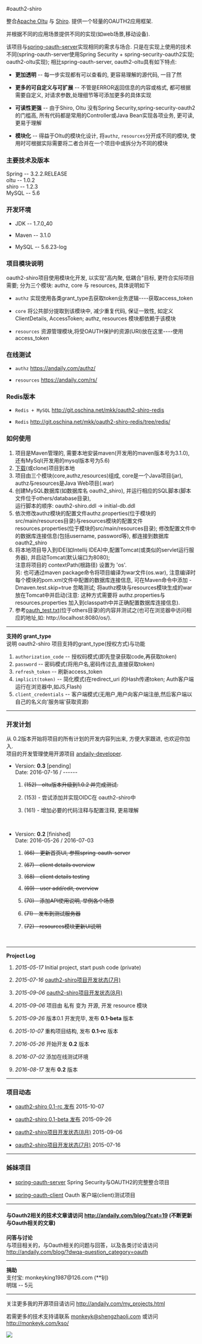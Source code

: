 #oauth2-shiro


整合<a href="http://oltu.apache.org/">Apache Oltu</a> 与 <a href="http://shiro.apache.org/">Shiro</a>. 提供一个轻量的OAUTH2应用框架.

并根据不同的应用场景提供不同的实现(如web场景,移动设备).

该项目与<a href="http://git.oschina.net/shengzhao/spring-oauth-server">spring-oauth-server</a>实现相同的需求与场合.
只是在实现上使用的技术不同(spring-oauth-server使用Spring Security + spring-security-oauth2实现; oauth2-oltu实现);
相比spring-oauth-server, oauth2-oltu具有如下特点:

<div>
    <ul>
        <li><p><strong>更加透明</strong> -- 每一步实现都有可以查看的, 更容易理解的源代码, 一目了然</p></li>
        <li><p><strong>更多的可自定义与可扩展</strong> -- 不管是ERROR返回信息的内容或格式, 都可根据需要自定义, 对请求参数,处理细节等可添加更多的具体实现</p></li>
        <li><p><strong>可读性更强</strong> -- 由于Shiro, Oltu 没有Spring Security,spring-security-oauth2 的门槛高, 所有代码都是常用的Controller或Java Bean实现各项业务, 更可读,更易于理解</p></li>
        <li><p><strong>模块化</strong> -- 得益于Oltu的模块化设计, 将<code>authz</code>, <code>resources</code>分开成不同的模块, 使用时可根据实际需要将二者合并在一个项目中或拆分为不同的模块</p></li>
    </ul>
</div>

<div>
    <h3>主要技术及版本</h3>
    Spring -- 3.2.2.RELEASE
    <br/>
    oltu  -- 1.0.2
    <br/>
    shiro -- 1.2.3
    <br/>
    MySQL -- 5.6
</div>

<div>
    <h3>开发环境</h3>
    <ul>
        <li><p>JDK -- 1.7.0_40</p></li>
        <li><p>Maven -- 3.1.0</p></li>
        <li><p>MySQL -- 5.6.23-log</p></li>
    </ul>
</div>

<div>
    <h3>项目模块说明</h3>
    <p>oauth2-shiro项目使用模块化开发, 以实现"高内聚, 低耦合"目标, 更符合实际项目需要; 分为三个模块: authz, core 与 resources, 具体说明如下</p>
    <ul>
        <li><p><code>authz</code> 实现使用各类grant_type去获取token业务逻辑----获取access_token</p></li>
        <li><p><code>core</code> 将公共部分提取到该模块中, 减少重复代码, 保证一致性, 如定义ClientDetails, AccessToken;  authz, resources 模块都依赖于该模块</p></li>
        <li><p><code>resources</code> 资源管理模块,将受OAUTH保护的资源(URI)放在这里----使用access_token</p></li>
    </ul>
</div>


<div>
    <h3>在线测试</h3>
    <ul>
        <li><p><code>authz</code> <a href="https://andaily.com/authz/">https://andaily.com/authz/</a></p></li>
        <li><p><code>resources</code> <a href="https://andaily.com/rs/">https://andaily.com/rs/</a></p></li>
    </ul>
</div>

<div>
    <h3>Redis版本</h3>
    <ul>
        <li><p><code>Redis + MySQL</code> <a href="http://git.oschina.net/mkk/oauth2-shiro-redis">http://git.oschina.net/mkk/oauth2-shiro-redis</a></p></li>
        <li><p><code>Redis</code> <a href="http://git.oschina.net/mkk/oauth2-shiro-redis/tree/redis/">http://git.oschina.net/mkk/oauth2-shiro-redis/tree/redis/</a></p></li>
    </ul>
</div>


<div>
    <h3>如何使用</h3>
<ol>
<li>
    项目是Maven管理的, 需要本地安装maven(开发用的maven版本号为3.1.0), 还有MySql(开发用的mysql版本号为5.6)
</li>
<li>
    <a href="http://git.oschina.net/mkk/oauth2-shiro/repository/archive?ref=master">下载</a>(或clone)项目到本地
</li>
<li>
    项目由三个模块(core,authz,resources)组成, core是一个Java项目(jar), authz与resources是Java Web项目(.war)
</li>
<li>
    创建MySQL数据库(如数据库名 oauth2_shiro), 并运行相应的SQL脚本(脚本文件位于others/database目录),
    <br/>
    运行脚本的顺序: oauth2-shiro.ddl -> initial-db.ddl
</li>
<li>
    依次修改authz模块的配置文件authz.properties(位于模块的src/main/resources目录)与resources模块的配置文件resources.properties(位于模块的src/main/resources目录);
    修改配置文件中的数据库连接信息(包括username, password等), 都连接到数据库oauth2_shiro
</li>
<li>
将本地项目导入到IDE(如Intellij IDEA)中,配置Tomcat(或类似的servlet运行服务器), 并启动Tomcat(默认端口为8080);
<br/>
注意将项目的 contextPath(根路径) 设置为 'os'.
<br/>
   另: 也可通过maven package命令将项目编译为war文件(os.war), 注意编译时每个模块的pom.xml文件中配置的数据库连接信息, 可在Maven命令中添加 -Dmaven.test.skip=true 忽略测试;
         将authz模块与resources模块生成的war放在Tomcat中并启动(注意: 这种方式需要将 authz.properties与resources.properties 加入到classpath中并正确配置数据库连接信息).
</li>
<li>
    参考<a href="http://git.oschina.net/mkk/oauth2-shiro/blob/master/others/oauth_test.txt">oauth_test.txt</a>(位于others目录)的内容并测试之(也可在浏览器中访问相应的地址,如: http://localhost:8080/os/).
</li>
</ol>
</div>



<hr/>
<strong>支持的 grant_type</strong>
<br/>
说明 oauth2-shiro 项目支持的grant_type(授权方式)与功能
<ol>
    <li><code>authorization_code</code> -- 授权码模式(即先登录获取code,再获取token)</li>
    <li><code>password</code> -- 密码模式(将用户名,密码传过去,直接获取token)</li>
    <li><code>refresh_token</code> -- 刷新access_token</li>
    <li><code>implicit(token)</code> -- 简化模式(在redirect_uri 的Hash传递token; Auth客户端运行在浏览器中,如JS,Flash)</li>
    <li><code>client_credentials</code> -- 客户端模式(无用户,用户向客户端注册,然后客户端以自己的名义向'服务端'获取资源)</li>
</ol>



<hr/>
<h3>开发计划</h3>
<p>
从 0.2版本开始将项目的所有计划的开发内容列出来, 方便大家跟进, 也欢迎你加入.
<br/>
项目的开发管理使用开源项目 <a href="http://git.oschina.net/mkk/andaily-developer">andaily-developer</a>.
</p>
<ul>
       <li>
            <p>
                Version: <strong>0.3</strong> [pending]
                <br/>
                Date: 2016-07-16 / ------
            </p>
            <ol>
                <li><p><del>(152) - oltu版本升级到1.0.2 并完成测试.</del></p></li>
                <li><p>(153) - 尝试添加并实现OIDC在 oauth2-shiro中</p></li>
                <li><p>(161) - 增加必要的代码注释与配置注释, 更易理解</p></li>
            </ol>
            <br/>
       </li>
       <li>
            <p>
                Version: <strong>0.2</strong> [finished]
                <br/>
                Date: 2016-05-26 / 2016-07-03
            </p>
            <ol>
                <li><p><del>(66) - 更新首页UI, 参照spring-oauth-server</del></p></li>
                <li><p><del>(67) - client details overview</del></p></li>
                <li><p><del>(68) - client details testing</del></p></li>
                <li><p><del>(69) - user add/edit, overview</del></p></li>
                <li><p><del>(70) - 添加API使用说明, 举例各个场景 </del></p></li>
                <li><p><del>(71) - 发布到测试服务器 </del></p></li>
                <li><p><del>(72) - resources模块更新UI说明 </del></p></li>
            </ol>
            <br/>
       </li>
</ul>


<hr/>
<strong>Project Log</strong>
<p>
    <ol>
        <li><p><em>2015-05-17</em>     Initial project, start push code (private)</p></li>
        <li><p><em>2015-07-16</em>     <a href="http://andaily.com/blog/?p=312">oauth2-shiro项目开发状态(7月)</a></p></li>
        <li><p><em>2015-09-06</em>     <a href="http://andaily.com/blog/?p=325">oauth2-shiro项目开发状态(8月)</a></p></li>
        <li><p><em>2015-09-06</em>     项目由 私有 变为 开源, 开发 resource 模块</p></li>
        <li><p><em>2015-09-26</em>     版本0.1 开发完毕, 发布 <strong>0.1-beta</strong> 版本</p></li>
        <li><p><em>2015-10-07</em>     重构项目结构, 发布 <strong>0.1-rc</strong> 版本</p></li>
        <li><p><em>2016-05-26</em>     开始开发 <strong>0.2</strong> 版本</p></li>
        <li><p><em>2016-07-02</em>     添加在线测试环境</p></li>
        <li><p><em>2016-08-17</em>     发布 <strong>0.2</strong> 版本</p></li>
    </ol>
</p>



<hr/>

<div id="trend">
    <h3>项目动态</h3>
    <ul>
        <li><p><a href="http://www.oschina.net/news/66844/oauth2-shiro-0-1-rc">oauth2-shiro 0.1-rc 发布</a> 2015-10-07</p></li>
        <li><p><a href="http://www.oschina.net/news/66567/oauth2-shiro-0-1-beta">oauth2-shiro 0.1-beta 发布</a> 2015-09-26</p></li>
        <li><p><a href="http://andaily.com/blog/?p=325">oauth2-shiro项目开发状态(8月)</a> 2015-09-06</p></li>
        <li><p><a href="http://andaily.com/blog/?p=312">oauth2-shiro项目开发状态(7月)</a> 2015-07-16</p></li>
    </ul>
</div>

<hr/>
<div>
    <h3>姊妹项目</h3>
    <ul>
        <li><p><a href="http://git.oschina.net/shengzhao/spring-oauth-server">spring-oauth-server</a> Spring Security与OAUTH2的完整整合项目</p></li>
        <li><p><a href="http://git.oschina.net/mkk/spring-oauth-client">spring-oauth-client</a> Oauth 客户端(client)测试项目</p></li>
    </ul>
</div>



<hr/>
<h4>
    与Oauth2相关的技术文章请访问 <a href="http://andaily.com/blog/?cat=19">http://andaily.com/blog/?cat=19</a> (不断更新与Oauth相关的文章)
</h4>
<p>
    <strong>问答与讨论</strong>
    <br/>
    与项目相关的，与Oauth相关的问题与回答，以及各类讨论请访问<br/>
    <a href="http://andaily.com/blog/?dwqa-question_category=oauth">http://andaily.com/blog/?dwqa-question_category=oauth</a>
</p>

<hr/>
<p>
    <strong>捐助</strong>
    <br/>
    支付宝: monkeyking1987@126.com (**钊)
    <br/>
    明瑞 -- 5元
</p>

<hr/>
<p>
 关注更多我的开源项目请访问 <a href="http://andaily.com/my_projects.html">http://andaily.com/my_projects.html</a>
</p>
<p>
 若需更多的技术支持请联系 <a href="mailto:monkeyk@shengzhaoli.com">monkeyk@shengzhaoli.com</a>
 或访问 <a href="http://monkeyk.com/kso/" target="_blank">http://monkeyk.com/kso/</a>
</p>
<p>
    <img src="http://77g1is.com1.z0.glb.clouddn.com/wechat_qrcode.jpg"/>
</p>
